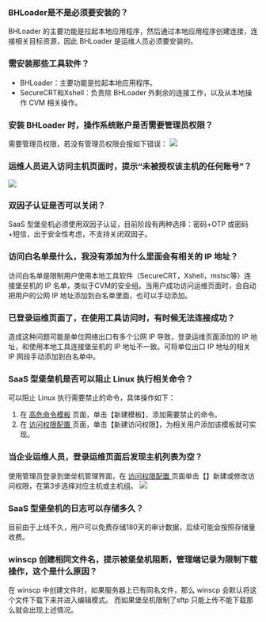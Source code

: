 ### BHLoader是不是必须要安装的？
BHLoader 的主要功能是拉起本地应用程序，然后通过本地应用程序创建连接，连接相关目标资源，因此 BHLoader 是运维人员必须要安装的。

### 需安装那些工具软件？
- BHLoader：主要功能是拉起本地应用程序。
- SecureCRT和Xshell：负责除 BHLoader 外剩余的连接工作，以及从本地操作 CVM 相关操作。

### 安装 BHLoader 时，操作系统账户是否需要管理员权限？
需要管理员权限，若没有管理员权限会报如下错误：
![](https://main.qcloudimg.com/raw/a31a61ab1b9b6aedf6312e4f6e27aae7.png)

### 运维人员进入访问主机页面时，提示“未被授权该主机的任何账号”？
![](https://main.qcloudimg.com/raw/56ff990469e7d8332101cc81517f1bf2.png)

### 双因子认证是否可以关闭？
SaaS 型堡垒机必须使用双因子认证，目前阶段有两种选择：密码+OTP 或密码+短信，出于安全性考虑，不支持关闭双因子。

### 访问白名单是什么，我没有添加为什么里面会有相关的 IP 地址？
访问白名单是限制用户使用本地工具软件（SecureCRT，Xshell，mstsc等）连接堡垒机的 IP 名单，类似于CVM的安全组。当用户成功访问运维页面时，会自动把用户的公网 IP 地址添加到白名单里面，也可以手动添加。

### 已登录运维页面了，在使用工具访问时，有时候无法连接成功？
造成这种问题可能是单位网络出口有多个公网 IP 导致，登录运维页面添加的 IP 地址，和使用本地工具连接堡垒机的 IP 地址不一致。可将单位出口 IP 地址的相关 IP 网段手动添加到白名单中。
 
###  SaaS 型堡垒机是否可以阻止 Linux 执行相关命令？
可以阻止 Linux 执行需要禁止的命令，具体操作如下：
1. 在 [高危命令模板](https://cloud.tencent.com/document/product/1025/58959) 页面，单击【新建模板】，添加需要禁止的命令。
2. 在 [访问权限配置 ](https://console.cloud.tencent.com/bh/ctrl-policy)页面，单击【新建访问权限】，为相关用户添加该模板就可实现。

### 当企业运维人员，登录运维页面后发现主机列表为空？
使用管理员登录到堡垒机管理界面，在 [访问权限配置 ](https://console.cloud.tencent.com/bh/ctrl-policy) 页面单击【】新建或修改访问权限，在第3步选择对应主机或主机组。
![](https://main.qcloudimg.com/raw/ab51f0ae8a44b842069baf05f0fc201c.png)

### SaaS 型堡垒机的日志可以存储多久？
目前由于上线不久，用户可以免费存储180天的审计数据，后续可能会按照存储量收费。

###  winscp 创建相同文件名，提示被堡垒机阻断，管理端记录为限制下载操作，这个是什么原因？
在 winscp 中创建文件时，如果服务器上已有同名文件，那么 winscp 会默认将这个文件下载下来并进入编辑模式。
而如果堡垒机限制了sftp 只能上传不能下载那么就会出现上述情况。
